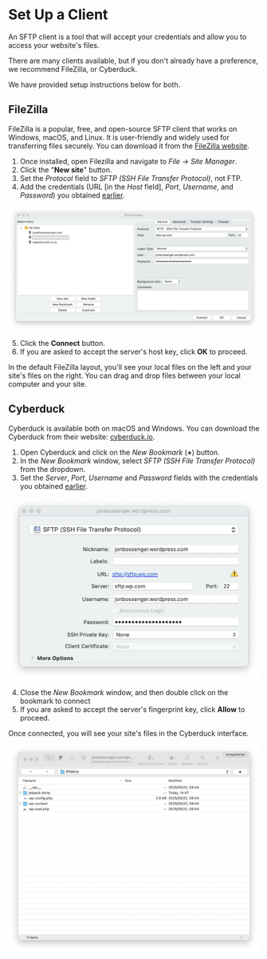 # Set Up a Client

An SFTP client is a tool that will accept your credentials and allow you to access your website's files. 

There are many clients available, but if you don't already have a preference, we recommend FileZilla, or Cyberduck. 

We have provided setup instructions below for both.

## FileZilla

FileZilla is a popular, free, and open-source SFTP client that works on Windows, macOS, and Linux. It is user-friendly and widely used for transferring files securely. You can download it from the [FileZilla website](https://filezilla-project.org/download.php).

1. Once installed, open Filezilla and navigate to *File → Site Manager*.
2. Click the "**New site**" button.
3. Set the *Protocol* field to *SFTP (SSH File Transfer Protocol)*, not FTP.
4. Add the credentials (URL [in the *Host* field], *Port*, *Username*, and *Password*) you obtained [earlier](credentials.md).

![filezilla-03.png](images/filezilla-03.png)

5. Click the **Connect** button.
6. If you are asked to accept the server's host key, click **OK** to proceed.

In the default FileZilla layout, you'll see your local files on the left and your site's files on the right. You can drag and drop files between your local computer and your site. 

## Cyberduck

Cyberduck is available both on macOS and Windows. You can download the Cyberduck from their website: [cyberduck.io](https://cyberduck.io/).

1. Open Cyberduck and click on the *New Bookmark* (**+**) button.
2. In the *New Bookmark* window, select *SFTP (SSH File Transfer Protocol)* from the dropdown.
3. Set the *Server*, *Port*, *Username* and *Password* fields with the credentials you obtained [earlier](credentials.md).

![cyberduck-02.png](images/cyberduck-02.png)

4. Close the *New Bookmark* window, and then double click on the bookmark to connect
5. If you are asked to accept the server's fingerprint key, click **Allow** to proceed.

Once connected, you will see your site's files in the Cyberduck interface. 

![cyberduck-04.png](images/cyberduck-04.png)